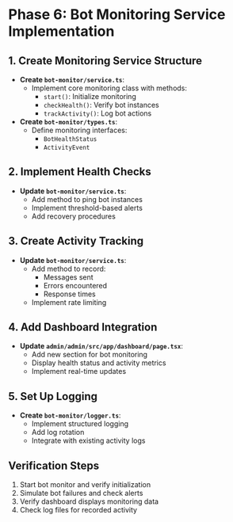 # Phase 6: Bot Monitoring Service Implementation

## 1. Create Monitoring Service Structure
- **Create `bot-monitor/service.ts`**:
  - Implement core monitoring class with methods:
    - `start()`: Initialize monitoring
    - `checkHealth()`: Verify bot instances
    - `trackActivity()`: Log bot actions
- **Create `bot-monitor/types.ts`**:
  - Define monitoring interfaces:
    - `BotHealthStatus`
    - `ActivityEvent`

## 2. Implement Health Checks
- **Update `bot-monitor/service.ts`**:
  - Add method to ping bot instances
  - Implement threshold-based alerts
  - Add recovery procedures

## 3. Create Activity Tracking
- **Update `bot-monitor/service.ts`**:
  - Add method to record:
    - Messages sent
    - Errors encountered
    - Response times
  - Implement rate limiting

## 4. Add Dashboard Integration
- **Update `admin/admin/src/app/dashboard/page.tsx`**:
  - Add new section for bot monitoring
  - Display health status and activity metrics
  - Implement real-time updates

## 5. Set Up Logging
- **Create `bot-monitor/logger.ts`**:
  - Implement structured logging
  - Add log rotation
  - Integrate with existing activity logs

## Verification Steps
1. Start bot monitor and verify initialization
2. Simulate bot failures and check alerts
3. Verify dashboard displays monitoring data
4. Check log files for recorded activity